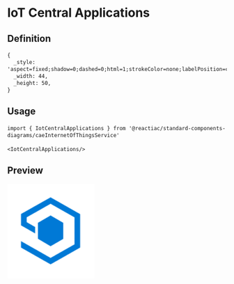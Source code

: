 # IoT Central Applications

## Definition

```
{
  _style: 'aspect=fixed;shadow=0;dashed=0;html=1;strokeColor=none;labelPosition=center;verticalLabelPosition=bottom;verticalAlign=top;align=center;shape=mxgraph.mscae.cloud.central;fillColor=#0079D6;pointerEvents=1;',
  _width: 44,
  _height: 50,
}
```

## Usage

```
import { IotCentralApplications } from '@reactiac/standard-components-diagrams/caeInternetOfThingsService'

<IotCentralApplications/>
```

## Preview

<img src="./iot-central-applications.png" width="200"/>
